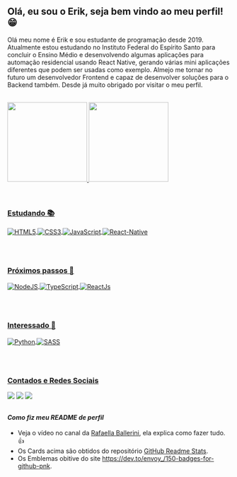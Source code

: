 ## Olá, eu sou o Erik, seja bem vindo ao meu perfil!😁
 Olá meu nome é Erik e sou estudante de programação desde 2019. Atualmente estou estudando no Instituto Federal do Espírito Santo para concluir o Ensino Médio e desenvolvendo algumas aplicações para automação residencial usando React Native, gerando várias mini aplicações diferentes que podem ser usadas como exemplo. Almejo me tornar no futuro um desenvolvedor Frontend e capaz de desenvolver soluções para o Backend também. Desde já muito obrigado por visitar o meu perfil.
 
 <br>
 <div>
  <a href="https://github.com/erikgomessiqueira">
  <img height="180em" src="https://github-readme-stats.vercel.app/api?username=erikgomessiqueira&show_icons=true&theme=vision-friendly-dark&include_all_commits=true&count_private=true"/>
  <img height="180em" src="https://github-readme-stats.vercel.app/api/top-langs/?username=erikgomessiqueira&layout=compact&langs_count=7&theme=vision-friendly-dark"/>
</div>
<br>

 
 <br>
 
<div style="display: inline_block">
 <h3>Estudando 📚</h3>
  <img align="center" alt="HTML5" src="https://img.shields.io/badge/HTML5-E34F26?style=for-the-badge&logo=html5&logoColor=white">
  <img align="center" alt="CSS3" src="https://img.shields.io/badge/CSS3-1572B6?style=for-the-badge&logo=css3&logoColor=white">
  <img align="center" alt="JavaScript" src="https://img.shields.io/badge/JavaScript-F7DF1E?style=for-the-badge&logo=javascript&logoColor=black">
  <img align="center" alt="React-Native" src="https://img.shields.io/badge/React_Native-20232A?style=for-the-badge&logo=react&logoColor=61DAFB">
</div>
 
 ##
 <br>
 <div style="display: inline_block">
 <h3>Próximos passos 📍</h3>
  <img align="center" alt="NodeJS" src="https://img.shields.io/badge/Node.js-43853D?style=for-the-badge&logo=node.js&logoColor=white">
  <img align="center" alt="TypeScript" src="https://img.shields.io/badge/TypeScript-007ACC?style=for-the-badge&logo=typescript&logoColor=white">
  <img align="center" alt="ReactJs" src="https://img.shields.io/badge/React-20232A?style=for-the-badge&logo=react&logoColor=61DAFB">
</div>
 
 ##
 <br>
  <div style="display: inline_block">
 <h3>Interessado 👀</h3>
  <img align="center" alt="Python" src="https://img.shields.io/badge/Python-14354C?style=for-the-badge&logo=python&logoColor=white">
  <img align="center" alt="SASS" src="https://img.shields.io/badge/styled--components-DB7093?style=for-the-badge&logo=styled-components&logoColor=white">
</div>
  
 ## 
 
 <br>
 
  <div>
  <h3>Contados e Redes Sociais</h3>
  <a href="https://instagram.com/eriksangomes" target="_blank"><img src="https://img.shields.io/badge/-Instagram-B53033?style=for-the-badge&logo=instagram&logoColor=white" target="_blank"></a>
  <a href = "mailto:erikgomessiqueira@gmail.com?"><img src="https://img.shields.io/badge/Gmail-D14836?style=for-the-badge&logo=gmail&logoColor=white"></a>
  <a href="https://www.linkedin.com/in/erik-gomes-siqueira-893a4b1b9" target="_blank"><img src="https://img.shields.io/badge/-LinkedIn-%230077B5?style=for-the-badge&logo=linkedin&logoColor=white" target="_blank"></a> 
</div>
  
  ##
 
 ####  _Como fiz meu README de perfil_
  - Veja o vídeo no canal da [Rafaella Ballerini](https://www.youtube.com/watch?v=TsaLQAetPLU), ela explica como fazer tudo.👍
  - Os Cards acima são obtidos do repositório [GitHub Readme Stats](https://github.com/anuraghazra/github-readme-stats).
  - Os Emblemas obitive do site <https://dev.to/envoy_/150-badges-for-github-pnk>.
